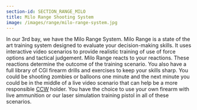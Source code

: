 ```yaml
---
section-id: SECTION_RANGE_MILO
title: Milo Range Shooting System
image: /images/range/milo-range-system.jpg
---
```

In our 3rd bay, we have the Milo Range System.  Milo Range is a state of the art training system designed to evaluate your decision-making skills.  It uses interactive video scenarios to provide realistic training of use of force options and tactical judgement. Milo Range reacts to your reactions. These reactions determine the outcome of the training scenario. You also have a full library of CGI firearm drills and exercises to keep your skills sharp. You could be shooting zombies or balloons one minute and the next minute you could be in the middle of a live video scenario that can help be a more responsible [CCW](/training/#ccw-e) holder. You have the choice to use your own firearm with live ammunition or our laser simulation training pistol in all of these scenarios.
